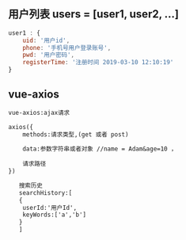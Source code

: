 ## 用户列表 users = [user1, user2, ...]
```javascript
user1 : {
	uid: '用户id',
	phone: '手机号用户登录账号',
	pwd: '用户密码',
	registerTime: '注册时间 2019-03-10 12:10:19'
}
```
## vue-axios
```txt
vue-axios:ajax请求

axios({
	methods:请求类型,(get 或者 post)
	
	data:参数字符串或者对象 //name = Adam&age=10 ，
	
	请求路径
})
```
```txt
   搜索历史
   searchHistory:[
   {
    userId:'用户Id',
   	keyWords:['a','b']
   }
   ]
```